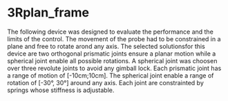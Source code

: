 # 3Rplan_frame
The following device was designed to evaluate the performance and the limits of the control. The movement of the probe had to be constrained in a plane and free to rotate arond any axis. The selected solutionsfor this device are two orthogonal prismatic joints ensure a planar motion while a spherical joint enable all possible rotations. A spherical joint was choosen over three revolute joints to avoid any gimball lock. Each prismatic joint has a range of motion of [-10cm;10cm]. The spherical joint enable a range of rotation of [-30°, 30°] around any axis.   Each joint are constrainted by springs whose stiffness is adjustable.
